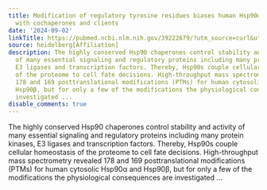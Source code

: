 ```yaml
---
title: Modification of regulatory tyrosine residues biases human Hsp90α in its interactions
  with cochaperones and clients
date: '2024-09-02'
linkTitle: https://pubmed.ncbi.nlm.nih.gov/39222679/?utm_source=curl&utm_medium=rss&utm_campaign=pubmed-2&utm_content=1FakS-2QOkCT8HsMOQP1bCRQ4YzyumYOmxmF0moLsQ3dFB1E9V&fc=20220326224207&ff=20240903182032&v=2.18.0.post9+e462414
source: heidelberg[Affiliation]
description: The highly conserved Hsp90 chaperones control stability and activity
  of many essential signaling and regulatory proteins including many protein kinases,
  E3 ligases and transcription factors. Thereby, Hsp90s couple cellular homeostasis
  of the proteome to cell fate decisions. High-throughput mass spectrometry revealed
  178 and 169 posttranslational modifications (PTMs) for human cytosolic Hsp90α and
  Hsp90β, but for only a few of the modifications the physiological consequences are
  investigated ...
disable_comments: true
---
```

The highly conserved Hsp90 chaperones control stability and activity of many essential signaling and regulatory proteins including many protein kinases, E3 ligases and transcription factors. Thereby, Hsp90s couple cellular homeostasis of the proteome to cell fate decisions. High-throughput mass spectrometry revealed 178 and 169 posttranslational modifications (PTMs) for human cytosolic Hsp90α and Hsp90β, but for only a few of the modifications the physiological consequences are investigated ...